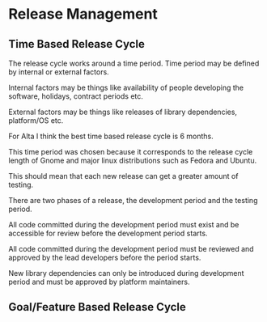 # Release Management

## Time Based Release Cycle

The release cycle works around a time period. Time period may be defined by
internal or external factors. 

Internal factors may be things like availability of people developing the
software, holidays, contract periods etc.

External factors may be things like releases of library dependencies,
platform/OS etc.

For Alta I think the best time based release cycle is 6 months.

This time period was chosen because it corresponds to the release cycle
length of Gnome and major linux distributions such as Fedora and Ubuntu.

This should mean that each new release can get a greater amount of testing.

There are two phases of a release, the development period and the testing
period.

All code committed during the development period must exist and be accessible
for review before the development period starts.

All code committed during the development period must be reviewed and approved
by the lead developers before the period starts.

New library dependencies can only be introduced during development period and
must be approved by platform maintainers.
 
## Goal/Feature Based Release Cycle
